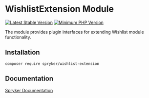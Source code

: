 # WishlistExtension Module
[![Latest Stable Version](https://poser.pugx.org/spryker/wishlist-extension/v/stable.svg)](https://packagist.org/packages/spryker/wishlist-extension)
[![Minimum PHP Version](https://img.shields.io/badge/php-%3E%3D%207.4-8892BF.svg)](https://php.net/)

The module provides plugin interfaces for extending Wishlist module functionality.

## Installation

```
composer require spryker/wishlist-extension
```

## Documentation

[Spryker Documentation](https://academy.spryker.com/developing_with_spryker/module_guide/modules.html)
